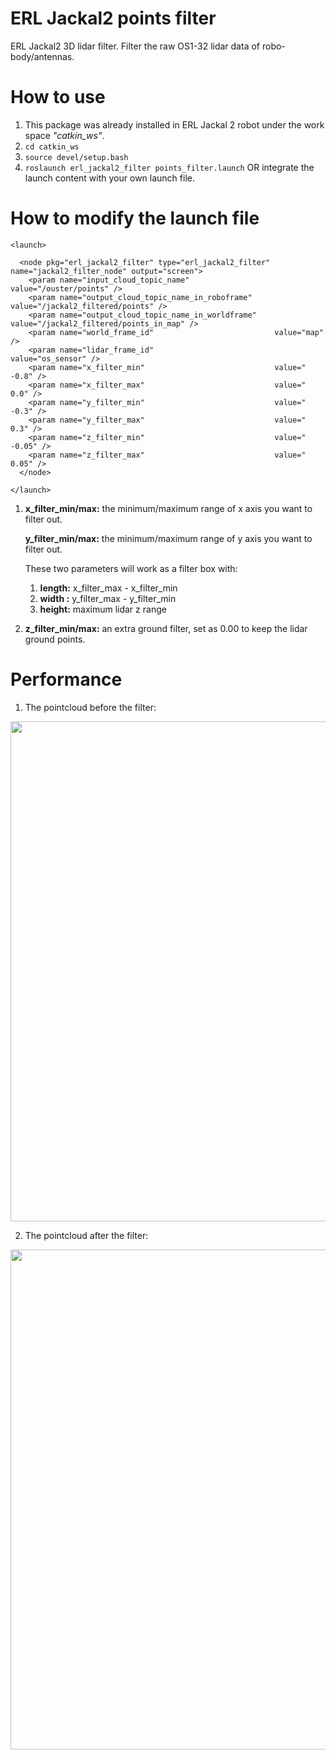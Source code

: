# ERL Jackal2 points filter
ERL Jackal2 3D lidar filter. Filter the raw OS1-32 lidar data of robo-body/antennas. 

# How to use
1. This package was already installed in ERL Jackal 2 robot under the work space <i>"catkin_ws"</i>.
2. ```cd catkin_ws```
3. ```source devel/setup.bash```
4. ```roslaunch erl_jackal2_filter points_filter.launch``` OR integrate the launch content with your own launch file.  

# How to modify the launch file
``` 
<launch>

  <node pkg="erl_jackal2_filter" type="erl_jackal2_filter" name="jackal2_filter_node" output="screen">
    <param name="input_cloud_topic_name"                   value="/ouster/points" />
    <param name="output_cloud_topic_name_in_roboframe"     value="/jackal2_filtered/points" />
    <param name="output_cloud_topic_name_in_worldframe"    value="/jackal2_filtered/points_in_map" />
    <param name="world_frame_id"                           value="map" />
    <param name="lidar_frame_id"                           value="os_sensor" />
    <param name="x_filter_min"                             value=" -0.8" />
    <param name="x_filter_max"                             value="  0.0" />
    <param name="y_filter_min"                             value=" -0.3" />
    <param name="y_filter_max"                             value="  0.3" />
    <param name="z_filter_min"                             value=" -0.05" />
    <param name="z_filter_max"                             value="  0.05" />
  </node>

</launch>
```
1. <b>x_filter_min/max:</b> the minimum/maximum range of x axis you want to filter out.
   
   <b>y_filter_min/max:</b> the minimum/maximum range of y axis you want to filter out.
   
   These two parameters will work as a filter box with:
   1. <b>length:</b> x_filter_max - x_filter_min
   2. <b>width :</b> y_filter_max - y_filter_min
   3. <b>height:</b> maximum lidar z range

2. <b>z_filter_min/max:</b> an extra ground filter, set as 0.00 to keep the lidar ground points. 

# Performance
1. The pointcloud before the filter:
<img src="https://user-images.githubusercontent.com/89951560/230669292-98c3b99c-c707-457b-92ff-48bf500e8f1e.png" width="800" />

2. The pointcloud after the filter:
<img src="https://user-images.githubusercontent.com/89951560/230669366-ea67d076-5ba7-4bbc-81ca-ad34e1547d42.png" width="800" />





